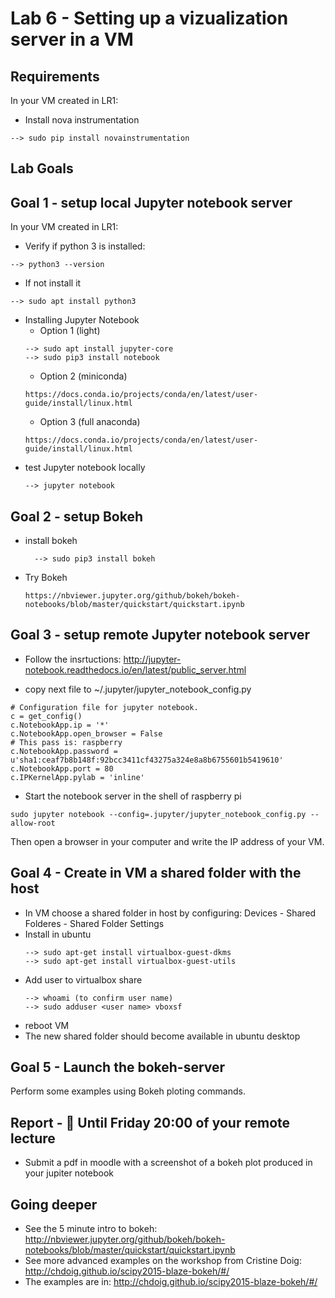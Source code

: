 # Lab 6 - Setting up a vizualization server in a VM

## Requirements
In your VM created in LR1: 
* Install nova instrumentation
```
--> sudo pip install novainstrumentation
```

## Lab Goals


## Goal 1 - setup local Jupyter notebook server 
In your VM created in LR1: 

* Verify if python 3 is installed:
```
--> python3 --version
```
* If not install it
```
--> sudo apt install python3
```
* Installing Jupyter Notebook
  * Option 1 (light)
  ```
  --> sudo apt install jupyter-core
  --> sudo pip3 install notebook
  ```
  * Option 2 (miniconda)
  ```
  https://docs.conda.io/projects/conda/en/latest/user-guide/install/linux.html
  ```
  * Option 3 (full anaconda)
  ```
  https://docs.conda.io/projects/conda/en/latest/user-guide/install/linux.html
  ```
* test Jupyter notebook locally
  ```
  --> jupyter notebook
  ```


## Goal 2 - setup Bokeh

* install bokeh
  ```
	--> sudo pip3 install bokeh
  ```
  
* Try Bokeh
  ```
  https://nbviewer.jupyter.org/github/bokeh/bokeh-notebooks/blob/master/quickstart/quickstart.ipynb
  ```



## Goal 3 - setup remote Jupyter notebook server

* Follow the insrtuctions: http://jupyter-notebook.readthedocs.io/en/latest/public_server.html

* copy next file to ~/.jupyter/jupyter_notebook_config.py

```
# Configuration file for jupyter notebook.
c = get_config()
c.NotebookApp.ip = '*'
c.NotebookApp.open_browser = False
# This pass is: raspberry
c.NotebookApp.password = u'sha1:ceaf7b8b148f:92bcc3411cf43275a324e8a8b6755601b5419610'
c.NotebookApp.port = 80
c.IPKernelApp.pylab = 'inline'
```

* Start the notebook server in the shell of raspberry pi

```
sudo jupyter notebook --config=.jupyter/jupyter_notebook_config.py --allow-root
```

Then open a browser in your computer and write the IP address of your VM.

## Goal 4 - Create in VM a shared folder with the host
* In VM choose a shared folder in host by configuring: Devices - Shared Folderes - Shared Folder Settings
* Install in ubuntu
	```
	--> sudo apt-get install virtualbox-guest-dkms
	--> sudo apt-get install virtualbox-guest-utils
	```
* Add user to virtualbox share
	```
	--> whoami (to confirm user name)
	--> sudo adduser <user name> vboxsf
	```
* reboot VM
* The new shared folder should become available in ubuntu desktop

## Goal 5 - Launch the bokeh-server

Perform some examples using Bokeh ploting commands.


## Report - :red_circle: Until Friday 20:00 of your remote lecture

* Submit a pdf in moodle with a screenshot of a bokeh plot produced in your jupiter notebook


## Going deeper
* See the 5 minute intro to bokeh: http://nbviewer.jupyter.org/github/bokeh/bokeh-notebooks/blob/master/quickstart/quickstart.ipynb
* See more advanced examples on the workshop from Cristine Doig: http://chdoig.github.io/scipy2015-blaze-bokeh/#/
* The examples are in: http://chdoig.github.io/scipy2015-blaze-bokeh/#/
